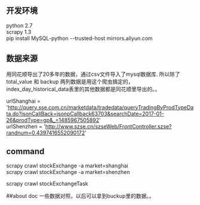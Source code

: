 ## 开发环境

python 2.7  
scrapy 1.3  
pip install MySQL-python --trusted-host mirrors.aliyun.com 
  

## 数据来源
用同花顺导出了20多年的数据，通过csv文件导入了mysql数据库. 所以除了total_value 和 backup 两列数据是用这个爬虫搞定的，index_day_historical_data表里的其他数据都是同花顺里导出的。。

urlShanghai = 'http://query.sse.com.cn/marketdata/tradedata/queryTradingByProdTypeData.do?jsonCallBack=jsonpCallback63703&searchDate=2017-01-26&prodType=gp&_=1485967505892'  
urlShenzhen = 'http://www.szse.cn/szseWeb/FrontController.szse?randnum=0.4397416552090172'

## command

scrapy crawl stockExchange -a market=shanghai  
scrapy crawl stockExchange -a market=shenzhen  

scrapy crawl stockExchangeTask  

##about doc
一些数据对照，以后可以拿到buckup里的数据。。